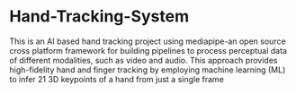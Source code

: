# Hand-Tracking-System
This is an AI based hand tracking project using mediapipe-an open source cross platform framework for building pipelines to process perceptual data of different modalities, such as video and audio. This approach provides high-fidelity hand and finger tracking by employing machine learning (ML) to infer 21 3D keypoints of a hand from just a single frame

